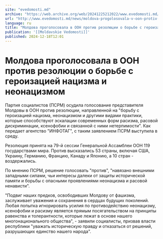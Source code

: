 ```yaml
---
site: "evedomosti.md"
archive: "https://web.archive.org/web/20241225212022/www.evedomosti.md/news/moldova-progolosovala-v-oon-protiv-rezolyucii-o-borbe-s-gero"
url: "http://www.evedomosti.md/news/moldova-progolosovala-v-oon-protiv-rezolyucii-o-borbe-s-gero"
language: ru
title: "Молдова проголосовала в ООН против резолюции о борьбе с героизацией нацизма и неонацизмом"
publication: '[[Moldavskie Vedomosti]]'
published: 2024-12-18T12:01
---
```


# Молдова проголосовала в ООН против резолюции о борьбе с героизацией нацизма и неонацизмом

Партия социалистов (ПСРМ) осудила голосование представителя Молдовы в ООН против резолюции, направленной на "борьбу с героизацией нацизма, неонацизмом и другими видами практики, которые способствуют эскалации современных форм расизма, расовой дискриминации, ксенофобии и связанной с ними нетерпимости". Как передает агентство "ИНФОТАГ", с таким заявлением ПСРМ выступила в среду.

Резолюция принята на 79-й сессии Генеральной Ассамблеи ООН 119 государствами мира. Против высказались 53 страны, включая США, Украину, Германию, Францию, Канаду и Японию, а 10 стран - воздержались.

По мнению ПСРМ, решение голосовать "против", "навязано внешними западными силами, чьи интересы далеки от защиты исторической памяти и борьбы с опасными проявлениями неонацизма и расовой ненависти".

"Подвиг наших предков, освободивших Молдову от фашизма, заслуживает уважения и сохранения в сердцах будущих поколений. Любая попытка игнорировать усилия по противодействию неонацизму, ксенофобии и расизму является прямым посягательством на принципы равенства и толерантности, которые лежат в основе нашего многонационального общества", - заявили социалисты, призвав власти республики "уважать историческую правду и отказаться от решений, разрушающих единство нашего народа".